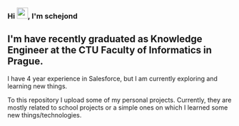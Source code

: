 ### Hi <img src="https://media.giphy.com/media/hvRJCLFzcasrR4ia7z/giphy.gif" width="25px">, I'm schejond</h2>

## I'm have recently graduated as Knowledge Engineer at the CTU Faculty of Informatics in Prague.

I have 4 year experience in Salesforce, but I am currently exploring and learning new things.

To this repository I upload some of my personal projects. Currently, they are mostly related to school projects or a simple ones on which I learned some new things/technologies.
